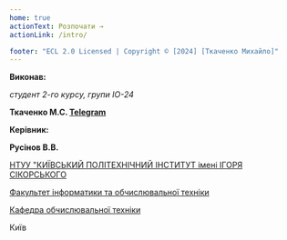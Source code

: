 ```yaml
---
home: true
actionText: Розпочати →
actionLink: /intro/

footer: "ECL 2.0 Licensed | Copyright © [2024] [Ткаченко Михайло]"
---
```



**Виконав:** 

*студент 2-го курсу, групи ІО-24*<span padding-right:5em></span> 

**Ткаченко М.С. [Telegram](https://t.me/Rafaaam)**

**Керівник:**

**Русінов В.В.** 

[НТУУ "КИЇВСЬКИЙ ПОЛІТЕХНІЧНИЙ ІНСТИТУТ імені ІГОРЯ СІКОРСЬКОГО](https://kpi.ua/)

[Факультет інформатики та обчислювальної техніки](https://fiot.kpi.ua/)

[Кафедра обчислювальної техніки](https://comsys.kpi.ua/)

Київ
